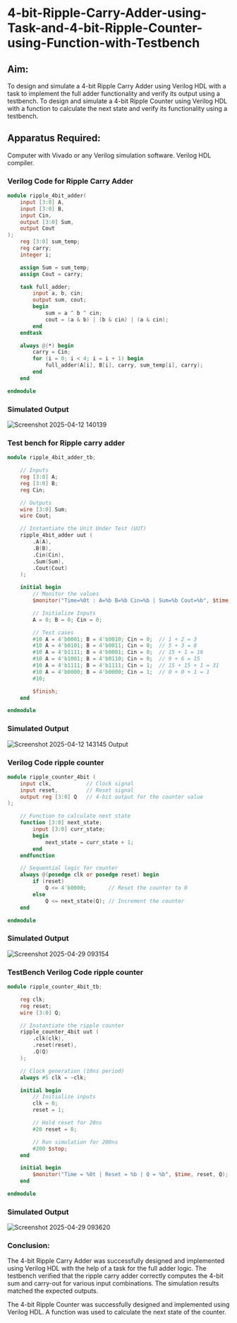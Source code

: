 # 4-bit-Ripple-Carry-Adder-using-Task-and-4-bit-Ripple-Counter-using-Function-with-Testbench
## Aim:
To design and simulate a 4-bit Ripple Carry Adder using Verilog HDL with a task to implement the full adder functionality and verify its output using a testbench.
To design and simulate a 4-bit Ripple Counter using Verilog HDL with a function to calculate the next state and verify its functionality using a testbench.

## Apparatus Required:
Computer with Vivado or any Verilog simulation software.
Verilog HDL compiler.

### Verilog Code for Ripple Carry Adder
```verilog
module ripple_4bit_adder(
    input [3:0] A,
    input [3:0] B,
    input Cin,
    output [3:0] Sum,
    output Cout
);
    reg [3:0] sum_temp;
    reg carry;
    integer i;

    assign Sum = sum_temp;
    assign Cout = carry;

    task full_adder;
        input a, b, cin;
        output sum, cout;
        begin
            sum = a ^ b ^ cin;
            cout = (a & b) | (b & cin) | (a & cin);
        end
    endtask

    always @(*) begin
        carry = Cin;
        for (i = 0; i < 4; i = i + 1) begin
            full_adder(A[i], B[i], carry, sum_temp[i], carry);
        end
    end

endmodule

```
### Simulated Output
![Screenshot 2025-04-12 140139](https://github.com/user-attachments/assets/6e831d83-7ab9-4d5a-9cc1-82a8e2ffb313)


### Test bench for Ripple carry adder
```verilog
module ripple_4bit_adder_tb;

    // Inputs
    reg [3:0] A;
    reg [3:0] B;
    reg Cin;

    // Outputs
    wire [3:0] Sum;
    wire Cout;

    // Instantiate the Unit Under Test (UUT)
    ripple_4bit_adder uut (
        .A(A),
        .B(B),
        .Cin(Cin),
        .Sum(Sum),
        .Cout(Cout)
    );

    initial begin
        // Monitor the values
        $monitor("Time=%0t : A=%b B=%b Cin=%b | Sum=%b Cout=%b", $time, A, B, Cin, Sum, Cout);

        // Initialize Inputs
        A = 0; B = 0; Cin = 0;

        // Test cases
        #10 A = 4'b0001; B = 4'b0010; Cin = 0;  // 1 + 2 = 3
        #10 A = 4'b0101; B = 4'b0011; Cin = 0;  // 5 + 3 = 8
        #10 A = 4'b1111; B = 4'b0001; Cin = 0;  // 15 + 1 = 16
        #10 A = 4'b1001; B = 4'b0110; Cin = 0;  // 9 + 6 = 15
        #10 A = 4'b1111; B = 4'b1111; Cin = 1;  // 15 + 15 + 1 = 31
        #10 A = 4'b0000; B = 4'b0000; Cin = 1;  // 0 + 0 + 1 = 1
        #10;

        $finish;
    end

endmodule
```
### Simulated Output
![Screenshot 2025-04-12 143145](https://github.com/user-attachments/assets/c3a420f4-6222-4999-901f-6cbfff2864b0)
 Output


### Verilog Code ripple counter

```verilog
module ripple_counter_4bit (
    input clk,           // Clock signal
    input reset,         // Reset signal
    output reg [3:0] Q   // 4-bit output for the counter value
);

    // Function to calculate next state
    function [3:0] next_state;
        input [3:0] curr_state;
        begin
            next_state = curr_state + 1;
        end
    endfunction

    // Sequential logic for counter
    always @(posedge clk or posedge reset) begin
        if (reset)
            Q <= 4'b0000;       // Reset the counter to 0
        else
            Q <= next_state(Q); // Increment the counter
    end

endmodule
```
### Simulated Output
![Screenshot 2025-04-29 093154](https://github.com/user-attachments/assets/3591eb7a-88d2-4387-858c-c39371fed733)


### TestBench Verilog Code ripple counter
```verilog
module ripple_counter_4bit_tb;

    reg clk;
    reg reset;
    wire [3:0] Q;

    // Instantiate the ripple counter
    ripple_counter_4bit uut (
        .clk(clk),
        .reset(reset),
        .Q(Q)
    );

    // Clock generation (10ns period)
    always #5 clk = ~clk;

    initial begin
        // Initialize inputs
        clk = 0;
        reset = 1;

        // Hold reset for 20ns
        #20 reset = 0;

        // Run simulation for 200ns
        #200 $stop;
    end

    initial begin
        $monitor("Time = %0t | Reset = %b | Q = %b", $time, reset, Q);
    end

endmodule
```
### Simulated Output
![Screenshot 2025-04-29 093620](https://github.com/user-attachments/assets/dd36b80f-7a7b-442c-a578-082ad975ac99)


### Conclusion:
The 4-bit Ripple Carry Adder was successfully designed and implemented using Verilog HDL with the help of a task for the full adder logic. The testbench verified that the ripple carry adder correctly computes the 4-bit sum and carry-out for various input combinations. The simulation results matched the expected outputs.

The 4-bit Ripple Counter was successfully designed and implemented using Verilog HDL. A function was used to calculate the next state of the counter.

